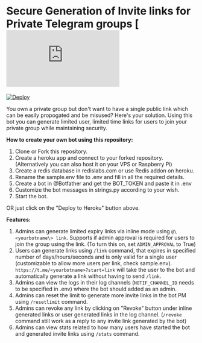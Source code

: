 # Secure Generation of Invite links for Private Telegram groups [![Stars](https://ghbtns.com/github-btn.html?user=twbs&repo=bootstrap&type=star&count=true&size=large)

[![Deploy](https://www.herokucdn.com/deploy/button.svg)](https://heroku.com/deploy?template=https://github.com/suhasa010/securejoinbot)

You own a private group but don't want to have a single public link which can be easily propogated and be misused?
Here's your solution. Using this bot you can generate limited user, limited time links for users to join your private group while maintaining security.

**How to create your own bot using this repository:**

1. Clone or Fork this repository.
2. Create a heroku app and connect to your forked repository. (Alternatively you can also host it on your VPS or Raspberry Pi)
3. Create a redis database in redislabs.com or use Redis addon on heroku.
4. Rename the sample.env file to .env and fill in all the required details.
5. Create a bot in @Botfather and get the BOT_TOKEN and paste it in .env
6. Customize the bot messages in strings.py according to your wish.
7. Start the bot.

OR just click on the "Deploy to Heroku" button above.

**Features:**

1. Admins can generate limited expiry links via inline mode using `@\<yourbotname\> link`. Supports if admin approval is required for users to join the group using the link. (To turn this on, set `ADMIN_APPROVAL` to True)
2. Users can generate links using `/link` command, that expires in specified number of days/hours/seconds and is only valid for a single user (customizable to allow more users per link, check sample.env). `https://t.me/<yourbotname>?start=link` will take the user to the bot and automatically generate a link without having to send `/link`.
3. Admins can view the logs in their log channels (`NOTIF_CHANNEL_ID` needs to be specified in .env) where the bot should added as an admin.
4. Admins can reset the limit to generate more invite links in the bot PM using `/resetlimit` command.
5. Admins can revoke any link by clicking on "Revoke" button under inline generated links or user generated links in the log channel. (`/revoke` command still work as a reply to any invite link generated by the bot)
6. Admins can view stats related to how many users have started the bot and generated invite links using `/stats` command.
